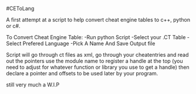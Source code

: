#CEToLang

A first attempt at a script to help convert cheat engine tables to c++, python or c#.

To Convert Cheat Engine Table:
-Run python Script
-Select your .CT Table
-Select Prefered Language
-Pick A Name And Save Output file


Script will go through ct files as xml, go through your cheatentries and read out the pointers use the module name to register a handle at the top (you need to adjust for whatever function or library you use to get a handle)
then declare a pointer and offsets to be used later by your program.

still very much a W.I.P
